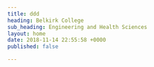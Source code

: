 ```yaml
---
title: ddd
heading: Belkirk College
sub_heading: Engineering and Health Sciences
layout: home
date: 2018-11-14 22:55:58 +0000
published: false

---
```

